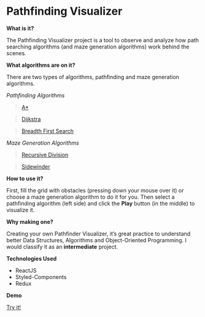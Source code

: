 # Pathfinding Visualizer

**What is it?**

The Pathfinding Visualizer project is a tool to observe and analyze how path searching algorithms (and maze generation algorithms) work behind the scenes.

**What algorithms are on it?**

There are two types of algorithms, pathfinding and maze generation algorithms.

_Pathfinding Algorithms_

> [A\*](https://en.wikipedia.org/wiki/A*_search_algorithm)

> [Dijkstra](https://es.wikipedia.org/wiki/Algoritmo_de_Dijkstra)

> [Breadth First Search](https://en.wikipedia.org/wiki/Breadth-first_search)

_Maze Generation Algorithms_

> [Recursive Division](http://weblog.jamisbuck.org/2011/1/12/maze-generation-recursive-division-algorithm)

> [Sidewinder](https://weblog.jamisbuck.org/2011/2/3/maze-generation-sidewinder-algorithm)

**How to use it?**

First, fill the grid with obstacles (pressing down your mouse over it) or choose a maze generation algorithm to do it for you. Then select a pathfinding algorithm (left side) and click the **Play** button (in the middle) to visualize it.

**Why making one?**

Creating your own Pathfinder Visualizer, it’s great practice to understand better Data Structures, Algorithms and Object-Oriented Programming. I would classify it as an **intermediate** project.

**Technologies Used**

- ReactJS
- Styled-Components
- Redux

**Demo**

[Try it!](https://javierontbla.github.io/pathfinding_visualizer/)
